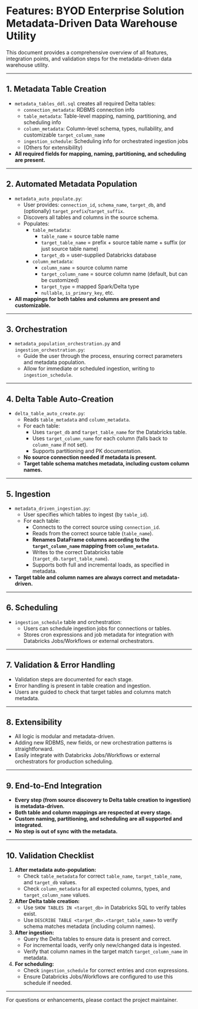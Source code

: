 # Features: BYOD Enterprise Solution Metadata-Driven Data Warehouse Utility

This document provides a comprehensive overview of all features, integration points, and validation steps for the metadata-driven data warehouse utility.

---

## 1. Metadata Table Creation
- `metadata_tables_ddl.sql` creates all required Delta tables:
  - `connection_metadata`: RDBMS connection info
  - `table_metadata`: Table-level mapping, naming, partitioning, and scheduling info
  - `column_metadata`: Column-level schema, types, nullability, and customizable `target_column_name`
  - `ingestion_schedule`: Scheduling info for orchestrated ingestion jobs
  - (Others for extensibility)
- **All required fields for mapping, naming, partitioning, and scheduling are present.**

---

## 2. Automated Metadata Population
- `metadata_auto_populate.py`:
  - User provides: `connection_id`, `schema_name`, `target_db`, and (optionally) `target_prefix`/`target_suffix`.
  - Discovers all tables and columns in the source schema.
  - Populates:
    - `table_metadata`:
      - `table_name` = source table name
      - `target_table_name` = prefix + source table name + suffix (or just source table name)
      - `target_db` = user-supplied Databricks database
    - `column_metadata`:
      - `column_name` = source column name
      - `target_column_name` = source column name (default, but can be customized)
      - `target_type` = mapped Spark/Delta type
      - `nullable`, `is_primary_key`, etc.
- **All mappings for both tables and columns are present and customizable.**

---

## 3. Orchestration
- `metadata_population_orchestration.py` and `ingestion_orchestration.py`:
  - Guide the user through the process, ensuring correct parameters and metadata population.
  - Allow for immediate or scheduled ingestion, writing to `ingestion_schedule`.

---

## 4. Delta Table Auto-Creation
- `delta_table_auto_create.py`:
  - Reads `table_metadata` and `column_metadata`.
  - For each table:
    - Uses `target_db` and `target_table_name` for the Databricks table.
    - Uses `target_column_name` for each column (falls back to `column_name` if not set).
    - Supports partitioning and PK documentation.
  - **No source connection needed if metadata is present.**
  - **Target table schema matches metadata, including custom column names.**

---

## 5. Ingestion
- `metadata_driven_ingestion.py`:
  - User specifies which tables to ingest (by `table_id`).
  - For each table:
    - Connects to the correct source using `connection_id`.
    - Reads from the correct source table (`table_name`).
    - **Renames DataFrame columns according to the `target_column_name` mapping from `column_metadata`.**
    - Writes to the correct Databricks table (`target_db.target_table_name`).
    - Supports both full and incremental loads, as specified in metadata.
- **Target table and column names are always correct and metadata-driven.**

---

## 6. Scheduling
- `ingestion_schedule` table and orchestration:
  - Users can schedule ingestion jobs for connections or tables.
  - Stores cron expressions and job metadata for integration with Databricks Jobs/Workflows or external orchestrators.

---

## 7. Validation & Error Handling
- Validation steps are documented for each stage.
- Error handling is present in table creation and ingestion.
- Users are guided to check that target tables and columns match metadata.

---

## 8. Extensibility
- All logic is modular and metadata-driven.
- Adding new RDBMS, new fields, or new orchestration patterns is straightforward.
- Easily integrate with Databricks Jobs/Workflows or external orchestrators for production scheduling.

---

## 9. End-to-End Integration
- **Every step (from source discovery to Delta table creation to ingestion) is metadata-driven.**
- **Both table and column mappings are respected at every stage.**
- **Custom naming, partitioning, and scheduling are all supported and integrated.**
- **No step is out of sync with the metadata.**

---

## 10. Validation Checklist

1. **After metadata auto-population:**
   - Check `table_metadata` for correct `table_name`, `target_table_name`, and `target_db` values.
   - Check `column_metadata` for all expected columns, types, and `target_column_name` values.
2. **After Delta table creation:**
   - Use `SHOW TABLES IN <target_db>` in Databricks SQL to verify tables exist.
   - Use `DESCRIBE TABLE <target_db>.<target_table_name>` to verify schema matches metadata (including column names).
3. **After ingestion:**
   - Query the Delta tables to ensure data is present and correct.
   - For incremental loads, verify only new/changed data is ingested.
   - Verify that column names in the target match `target_column_name` in metadata.
4. **For scheduling:**
   - Check `ingestion_schedule` for correct entries and cron expressions.
   - Ensure Databricks Jobs/Workflows are configured to use this schedule if needed.

---

For questions or enhancements, please contact the project maintainer.